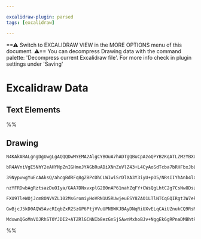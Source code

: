 ```yaml
---

excalidraw-plugin: parsed
tags: [excalidraw]

---
```

==⚠  Switch to EXCALIDRAW VIEW in the MORE OPTIONS menu of this document. ⚠== You can decompress Drawing data with the command palette: 'Decompress current Excalidraw file'. For more info check in plugin settings under 'Saving'


# Excalidraw Data

## Text Elements
%%
## Drawing
```compressed-json
N4KAkARALgngDgUwgLgAQQQDwMYEMA2AlgCYBOuA7hADTgQBuCpAzoQPYB2KqATLZMzYBXUtiRoIACyhQ4zZAHoFAc0JRJQgEYA6bGwC2CgF7N6hbEcK4OCtptbErHALRY8RMpWdx8Q1TdIEfARcZgRmBShcZQUebQBGeISaOiCEfQQOKGZuAG1wMFAwYogSbggAJQB5OABhAFkOBAAJBHrnDlw5SVrlPQAFFOLIWERywn1opH4SzG5nADYAFgBm

bR4AVniVgE5NhY2eAHYNpZnIGHmeJYAGbRuADiXNnZuVlZ43+L4CyAoSdTcba7bRHFbxJbLDYPBYnHYPc5SBCEZTSbgLFYLbQrI7XJYbWEPI6JRHWZTBbg3RHMKCkNgAawQtTY+DYpHKtOszDguECWSGJU0uGw9OUdKEHGIzNZ7IknI43N5mSgAsgADNCPh8ABlWAUiSCDyqiA0umMgDqAMk3B+wxNtIZCF1MH16ENZUR4tRTWYOTQ8URbB52DUl

39NypvwgYuEcAAksQ/ahcgBdRFq8gZBPcDhCLWIwiSrDlXA3Y3iyU+pO5/NRsIIYhAnb4larB7bRGMFjsLhoa4BqNd1icABynDE3B2Ow2H0eNw2BeYABE0lAG9xaUIEIjNMJJQBRYIZLJJ1OIoRwYi4NeN/1HJa4laHBY3W4IqNEDj0nN5/CI1kiuuaBqgQYTUlEUBCEmECIJKhbKMaGrBNmEgIAsmjYMQmjEBs8LxGhOzCsQCyEcsRxHGqCxqg2

nzYFRDwbAgRztsazDuOIya/GAA7DNxvxplG2B0nAP61nahZqFY+CWsQgLhtC2g7CsNw8DszFbASmwFhwkkEK0KJomgGwqYpOzxA8ZkPs2ew8AUAC+4ACZAXRwLq14cUUIySOkHEQEQqIqjMDCEAgFAAELCqKFZSiybLlAAxGqSXJQKEDYCIfJQHGa76LqZpMrFsroPF+GldMBRpRlyrZekEUijGEoxTKHLkAqPKZal6WkJlNX6AAYpqOp6r57qNk

FXU9TleWOjJcm8ONVVZL102Ms6romiyHoVRN1U5RUwjeuESY8ZAO1LTlNTCqGQIRgt3W7ekfWcFAfW4PomphqgC7bYtWU5U9WTaoQRgcZ8d2TekAAqWBQAAgv5vboMEaqBT993nekbmkHD3VsBQ3m4LeqA1n+aMQ/o+6SrDuP4yERMQLydJUODD36NTTOQ/AvnRalbF0lqAAa6LMdoxmPssDybPEOwLEFfMsvgACa3A4hs2gLAcCwQgSxmvkcQVG

GwBjcJ5kD0AQW5AvcRIqbZxR2SzGP6PtjVVuUPNBWKJBAyDNqRiUXvELqCAiUZnukCQ9RsMQCCU7gmjBETIH4GBFWB9KcVoKbEBhSy9OkMoQoABQ8PE+u8GX1AV+XdwbAAlMaFQIMoea8u7he4CXylVzw3e8H3tcN/ZjtQCtCA1FAPbVr+QUZm9CBN0WEccAhWdRpk8eJxupBboi2BEKHqCbtuUadBk2+71GwhQJ+HHH8PFV2AAVgg2DZNqnRwFH

MdxwnQGoMnVOJRhST0YJDI2+ATZRlGCNNIb8ezGnSjSAwnMxhoBJv+NggEk6gRPnaDMBhtRwMnpwbggC8ElHwKEOG8CwEQNEvgey4AHZ0CQuEE2Dk7JAA===
```
%%